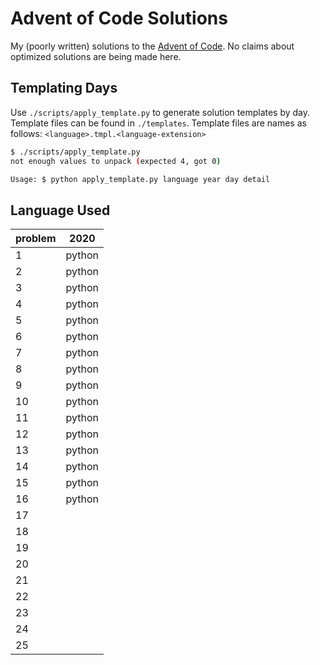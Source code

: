 # Advent of Code Solutions

My (poorly written) solutions to the [Advent of Code](https://adventofcode.com/).
No claims about optimized solutions are being made here.

## Templating Days

Use `./scripts/apply_template.py` to generate solution templates by day.
Template files can be found in `./templates`.
Template files are names as follows: `<language>.tmpl.<language-extension>`

```sh
$ ./scripts/apply_template.py
not enough values to unpack (expected 4, got 0)

Usage: $ python apply_template.py language year day detail
```

## Language Used

|problem|2020|
|---|---|
|1|python|
|2|python|
|3|python|
|4|python|
|5|python|
|6|python|
|7|python|
|8|python|
|9|python|
|10|python|
|11|python|
|12|python|
|13|python|
|14|python|
|15|python|
|16|python|
|17| |
|18| |
|19| |
|20| |
|21| |
|22| |
|23| |
|24| |
|25| |
